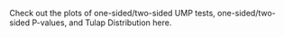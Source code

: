 Check out the plots of one-sided/two-sided UMP tests, one-sided/two-sided P-values, and Tulap Distribution here.
